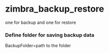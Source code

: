 # zimbra_backup_restore
one for backup and one for restore




### Define folder for saving backup data
BackupFolder=path to the folder

